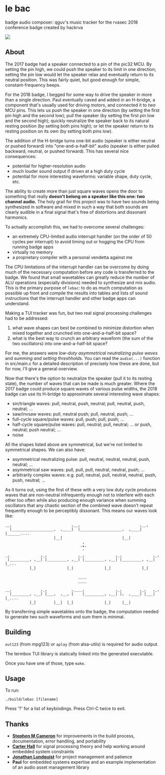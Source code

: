 # le bac

badge audio composer: qguv's music tracker for the rvasec 2018 conference badge created by hackrva

<a href="https://ptpb.pw/AD9nwXbGVuOGHGk0mJkGuLfvmBNN.gif"><img src="https://ptpb.pw/AD9nwXbGVuOGHGk0mJkGuLfvmBNN.gif"></a>

## About

The 2017 badge had a speaker connected to a pin of the pic32 MCU. By setting the pin high, we could push the speaker to its limit in one direction; setting the pin low would let the speaker relax and eventually return to its neutral position. This was fairly quiet, but good enough for simple, constant-frequency beeps.

For the 2018 badge, I begged for some way to drive the speaker in more than a single direction. Paul eventually caved and added in an H-bridge, a component that's usually used for driving motors, and connected it to _two_ MCU pins. This lets us push the speaker in one direction (by setting the first pin high and the second low); pull the speaker (by setting the first pin low and the second high); quickly neutralize the speaker back to its natural resting position (by setting both pins high); or let the speaker return to its resting position on its own (by setting both pins low).

The addition of the H-bridge turns one-bit audio (speaker is either neutral or pushed forward) into "one-and-a-half-bit" audio (speaker is either pulled backward, neutral, or pushed forward). This has several nice consequences:

  - potential for higher-resolution audio
  - much louder sound output if driven at a high duty cycle
  - potential for more interesting waveforms: variable shape, duty cycle, etc.

The ability to create more than just square waves opens the door to something that really **doesn't belong on a speaker like this one: two channel audio.** The holy grail for this project was to have two sounds being synthesized in software and mixed in such a way that both sounds are clearly audible in a final signal that's free of distortions and dissonant harmonics.

To actually accomplish this, we had to overcome several challenges:

  - an extremely CPU-limited audio interrupt handler (on the order of 50 cycles per interrupt) to avoid timing out or hogging the CPU from running badge apps
  - virtually no memory
  - a proprietary compiler with a personal vendetta against me

The CPU limitations of the interrupt handler can be overcome by doing much of the necessary computation before any code is transferred to the badge. We found that small wavetables can greatly reduce the number of ALU operations (especially divisions) needed to synthesize and mix audio. This is the primary purpose of `lebac`: to do as much computation as possible up front and compile the results into tables and lists of sound instructions that the interrupt handler and other badge apps can understand.

Making a TUI tracker was fun, but two real signal processing challenges had to be addressed:

  1. what wave shapes can best be combined to minimize distortion when mixed together and crunched into one-and-a-half-bit space?
  2. what is the best way to crunch an arbitrary waveform (the sum of the two oscillators) into one-and-a-half-bit space?

For me, the answers were _low-duty asymmetrical neutralizing pulse waves_ and _summing and setting threshholds_. You can read the `audio(...)` function in src/main.c for a detailed description of precisely how these are done, but for now, I'll give a general overview.

Now that there's the option to neutralize the speaker (pull it to its resting state), the number of waves that can be made is much greater. Where the 2017 badge could produce square waves of various pulse widths, the 2018 badge can use its H-bridge to approximate several interesting wave shapes:

  - sin/triangle waves: pull, neutral, push, neutral; pull, neutral, push, neutral; ...
  - saw/invsaw waves: pull, neutral push; pull, neutral, push; ...
  - full-cycle square/pulse waves: pull, push; pull, push; ...
  - half-cycle square/pulse waves: pull, neutral; pull, neutral; ... or push, neutral; push neutral; ...
  - noise

All the shapes listed above are symmetrical, but we're not limited to symmetrical shapes. We can also have:

  - asymmetrical neutralizing pulse: pull, neutral, neutral, neutral, push, neutral; ...
  - asymmetrical saw waves: pull, pull, pull, neutral, neutral, push; ...
  - arbitrarily complex waves: e.g. pull, neutral, pull, neutral, neutral, push, push, neutral; ...

As it turns out, using the first of these with a very low duty cycle produces waves that are non-neutral infrequently enough not to interfere with each other too often while also producing enough variance when summing oscillators that any chaotic section of the combined wave doesn't repeat frequently enough to be perceptibly dissonant. This means our waves look like:

```
__,                           ,__,                           ,__,
  |___________________,  ,____|  |___________________,  ,____|  |______....
                      |__|                           |__|
                                   ,
                                  -+-
                                   '
_,              ,_,              ,_,              ,_,              ,_,
 |_________, ,__| |_________, ,__| |_________, ,__| |_________, ,__| |_...
           |_|              |_|              |_|              |_|

                                 ____
                                 ____

__,             ,_,           ,____,              ,_,        ,_,   ,_,
  |________, ,__| |___,  ,__, |    |_________, ,__| |,  ,____| |___| |_....
           |_|        |__|  |_|              |_|     |__|

```

By transferring simple wavetables onto the badge, the computation needed to generate two such waveforms and sum them is minimal.

## Building

`out123` (from mpg123) or `aplay` (from alsa-utils) is required for audio output.

The termbox TUI library is statically linked into the generated executable.

Once you have one of those, type `make`.

## Usage

To run:

```
./build/lebac [filename]
```

Press '?' for a list of keybindings. Press Ctrl-C twice to exit.

## Thanks

- [**Stephen M Cameron**](https://github.com/smcameron) for improvements in the build process, documentation, error handling, and portability
- [**Carter Hall**](https://github.com/cahruhr) for signal processing theory and help working around embedded system constraints
- [**Jonathan Lundquist**](https://github.com/jonathan46000) for project management and patience
- **Paul** for embedded systems expertise and an example implementation of an audio asset management library
